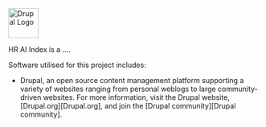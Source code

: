 <img alt="Drupal Logo" src="https://www.drupal.org/files/Wordmark_blue_RGB.png" height="60px">

HR AI Index is a ....

Software utilised for this project includes:

* Drupal, an open source content management platform supporting a variety of websites ranging from personal weblogs to large community-driven websites. For more information, visit the Drupal website, [Drupal.org][Drupal.org], and join the [Drupal community][Drupal community].
